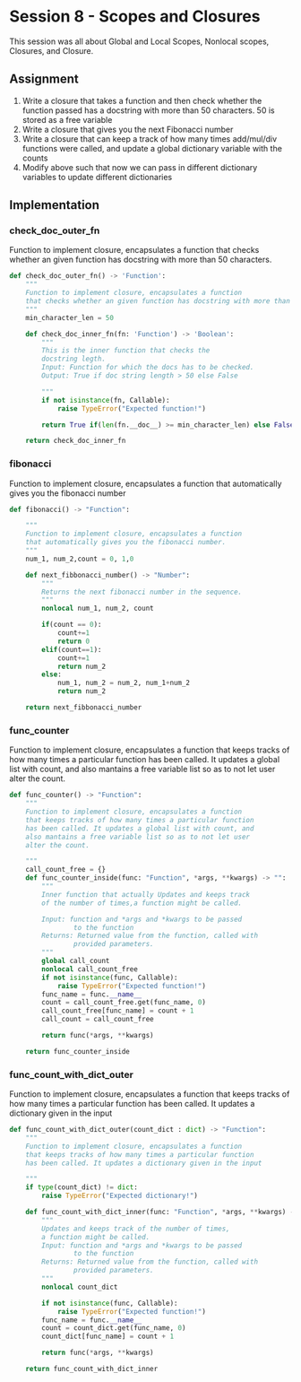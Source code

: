 # **Session 8 - Scopes and Closures**
This session was all about Global and Local Scopes, Nonlocal scopes, Closures, and Closure.

## **Assignment**

1. Write a closure that takes a function and then check whether the function passed has a docstring with more than 50 characters. 50 is stored as a free variable
2. Write a closure that gives you the next Fibonacci number 
3. Write a closure that can keep a track of how many times add/mul/div functions were called, and update a global dictionary variable with the counts
4. Modify above such that now we can pass in different dictionary variables to update different dictionaries 


## **Implementation**

### **check_doc_outer_fn** 
Function to implement closure, encapsulates a function that checks whether an given function has docstring with more than 50 characters.

```python
def check_doc_outer_fn() -> 'Function':
    """
    Function to implement closure, encapsulates a function
    that checks whether an given function has docstring with more than 50 characters
    """
    min_character_len = 50

    def check_doc_inner_fn(fn: 'Function') -> 'Boolean':
        """
        This is the inner function that checks the 
        docstring legth.
        Input: Function for which the docs has to be checked.
        Output: True if doc string length > 50 else False

        """
        if not isinstance(fn, Callable):
            raise TypeError("Expected function!")

        return True if(len(fn.__doc__) >= min_character_len) else False

    return check_doc_inner_fn
```

### **fibonacci**
Function to implement closure, encapsulates a function that automatically gives you the fibonacci number

```python
def fibonacci() -> "Function":

    """
    Function to implement closure, encapsulates a function
    that automatically gives you the fibonacci number.
    """
    num_1, num_2,count = 0, 1,0

    def next_fibbonacci_number() -> "Number":
        """
        Returns the next fibonacci number in the sequence.
        """
        nonlocal num_1, num_2, count

        if(count == 0):
            count+=1
            return 0
        elif(count==1):
            count+=1
            return num_2
        else:
            num_1, num_2 = num_2, num_1+num_2
            return num_2

    return next_fibbonacci_number
```

### **func_counter**

Function to implement closure, encapsulates a function that keeps tracks of how many times a particular function has been called. It updates a global list with count, and also mantains a free variable list so as to not let user alter the count.

```python
def func_counter() -> "Function":
    """
    Function to implement closure, encapsulates a function
    that keeps tracks of how many times a particular function
    has been called. It updates a global list with count, and
    also mantains a free variable list so as to not let user 
    alter the count.

    """
    call_count_free = {}
    def func_counter_inside(func: "Function", *args, **kwargs) -> "":
        """
        Inner function that actually Updates and keeps track
        of the number of times,a function might be called.

        Input: function and *args and *kwargs to be passed
                to the function
        Returns: Returned value from the function, called with
                provided parameters.
        """
        global call_count
        nonlocal call_count_free
        if not isinstance(func, Callable):
            raise TypeError("Expected function!")
        func_name = func.__name__
        count = call_count_free.get(func_name, 0)
        call_count_free[func_name] = count + 1
        call_count = call_count_free

        return func(*args, **kwargs)

    return func_counter_inside
```

### **func_count_with_dict_outer**

Function to implement closure, encapsulates a function that keeps tracks of how many times a particular function has been called. It updates a dictionary given in the input

```python
def func_count_with_dict_outer(count_dict : dict) -> "Function":
    """
    Function to implement closure, encapsulates a function
    that keeps tracks of how many times a particular function
    has been called. It updates a dictionary given in the input

    """
    if type(count_dict) != dict:
        raise TypeError("Expected dictionary!")

    def func_count_with_dict_inner(func: "Function", *args, **kwargs) -> "Function called with provided parameters.":
        """
        Updates and keeps track of the number of times, 
        a function might be called.
        Input: function and *args and *kwargs to be passed
                to the function
        Returns: Returned value from the function, called with
                provided parameters.
        """
        nonlocal count_dict 

        if not isinstance(func, Callable):
            raise TypeError("Expected function!")
        func_name = func.__name__
        count = count_dict.get(func_name, 0)
        count_dict[func_name] = count + 1

        return func(*args, **kwargs)

    return func_count_with_dict_inner
```
